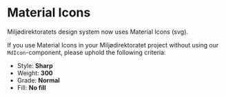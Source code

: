 # Material Icons

Miljødirektoratets design system now uses Material Icons (svg).

If you use Material Icons in your Miljødirektoratet project without using our `MdIcon`-component, please uphold the following criteria:

- Style: **Sharp**
- Weight: **300**
- Grade: **Normal**
- Fill: **No fill**
